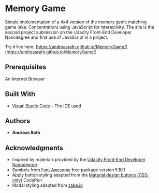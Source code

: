 # Memory Game

Simple implementation of a 4x4 version of the memory game matching game (aka. Concentration) using JavaScript for interactivity. The site is the second project submission on the Udacity Front-End Developer Nanodegree and first use of JavaScript in a project.

Try it live here: [https://andreasrafn.github.io/MemoryGame/](https://andreasrafn.github.io/MemoryGame/)

## Prerequisites

An Internet Browser

## Built With

* [Visual Studio Code](https://code.visualstudio.com/) - The IDE used

## Authors

* **Andreas Rafn**  

## Acknowledgments

* Inspired by materials provided by the [Udacity Front-End Developer Nanodegree](https://eu.udacity.com/course/front-end-web-developer-nanodegree--nd001)
* Symbols from [Font Awesome](https://fontawesome.com/) free package version 5.10.1
* Apply button styling adapted from the [Material design buttons (CSS-only)](https://codepen.io/sebj54/pen/oxluI) CodePen
* Modal styling adapted from [sabe.io](https://sabe.io/tutorials/how-to-create-modal-popup-box)